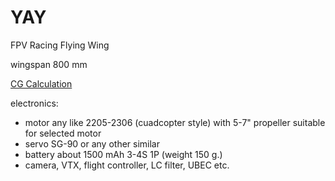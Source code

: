 # YAY
FPV Racing Flying Wing

wingspan 800 mm

[CG Calculation](http://winglib.com/wing/yay-fpv-racing-wing)

electronics:
- motor any like 2205-2306 (cuadcopter style) with 5-7" propeller suitable for selected motor
- servo SG-90 or any other similar
- battery about 1500 mAh 3-4S 1P (weight 150 g.)
- camera, VTX, flight controller, LC filter, UBEC etc.
